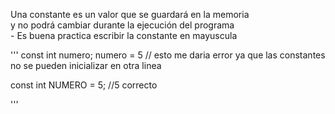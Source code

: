 <p>
Una constante es un valor que se guardará en la memoria <br>
y no podrá cambiar durante la ejecución del programa<br>
- Es buena practica escribir la constante en mayuscula
</p>
'''
const int numero;
numero = 5 // esto me daria error ya que las constantes no se pueden inicializar en otra linea

const int NUMERO = 5; //5 correcto

'''
